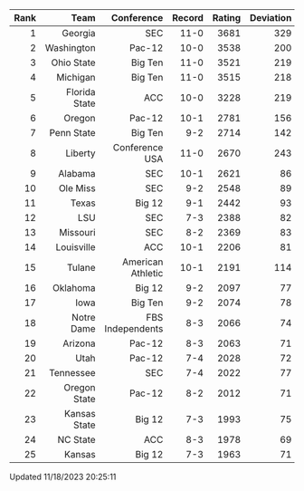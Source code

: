 | Rank  | Team                 | Conference           | Record   | Rating | Deviation |
| ---:  | ---:                 | ---:                 | ---:     | ---:   | ---:      |
| 1     | Georgia              | SEC                  | 11-0     | 3681   | 329       |
| 2     | Washington           | Pac-12               | 10-0     | 3538   | 200       |
| 3     | Ohio State           | Big Ten              | 11-0     | 3521   | 219       |
| 4     | Michigan             | Big Ten              | 11-0     | 3515   | 218       |
| 5     | Florida State        | ACC                  | 10-0     | 3228   | 219       |
| 6     | Oregon               | Pac-12               | 10-1     | 2781   | 156       |
| 7     | Penn State           | Big Ten              | 9-2      | 2714   | 142       |
| 8     | Liberty              | Conference USA       | 11-0     | 2670   | 243       |
| 9     | Alabama              | SEC                  | 10-1     | 2621   | 86        |
| 10    | Ole Miss             | SEC                  | 9-2      | 2548   | 89        |
| 11    | Texas                | Big 12               | 9-1      | 2442   | 93        |
| 12    | LSU                  | SEC                  | 7-3      | 2388   | 82        |
| 13    | Missouri             | SEC                  | 8-2      | 2369   | 83        |
| 14    | Louisville           | ACC                  | 10-1     | 2206   | 81        |
| 15    | Tulane               | American Athletic    | 10-1     | 2191   | 114       |
| 16    | Oklahoma             | Big 12               | 9-2      | 2097   | 77        |
| 17    | Iowa                 | Big Ten              | 9-2      | 2074   | 78        |
| 18    | Notre Dame           | FBS Independents     | 8-3      | 2066   | 74        |
| 19    | Arizona              | Pac-12               | 8-3      | 2063   | 71        |
| 20    | Utah                 | Pac-12               | 7-4      | 2028   | 72        |
| 21    | Tennessee            | SEC                  | 7-4      | 2022   | 77        |
| 22    | Oregon State         | Pac-12               | 8-2      | 2012   | 71        |
| 23    | Kansas State         | Big 12               | 7-3      | 1993   | 75        |
| 24    | NC State             | ACC                  | 8-3      | 1978   | 69        |
| 25    | Kansas               | Big 12               | 7-3      | 1963   | 71        |

Updated 11/18/2023 20:25:11
